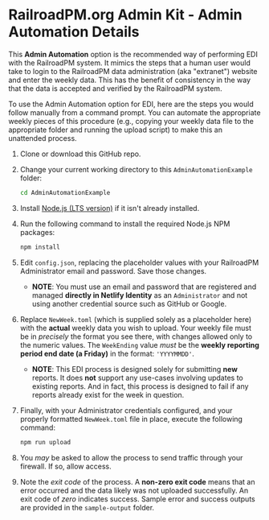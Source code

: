 # RailroadPM.org Admin Kit - Admin Automation Details

This **Admin Automation** option is the recommended way of performing EDI with the RailroadPM system. It mimics the steps that a human user would take to login to the RailroadPM data administration (aka "extranet") website and enter the weekly data. This has the benefit of consistency in the way that the data is accepted and verified by the RailroadPM system.

To use the Admin Automation option for EDI, here are the steps you would follow manually from a command prompt. You can automate the appropriate weekly pieces of this procedure (e.g., copying your weekly data file to the appropriate folder and running the upload script) to make this an unattended process.

1.  Clone or download this GitHub repo.

1.  Change your current working directory to this `AdminAutomationExample` folder:

    ```bash
    cd AdminAutomationExample
    ```

1.  Install [Node.js (LTS version)](https://nodejs.org/en/download/) if it isn't already installed.

1.  Run the following command to install the required Node.js NPM packages:

    ```bash
    npm install
    ```

1.  Edit `config.json`, replacing the placeholder values with your RailroadPM Administrator email and password. Save those changes.

    - **NOTE**: You must use an email and password that are registered and managed **directly in Netlify Identity** as an `Administrator` and not using another credential source such as GitHub or Google.

1.  Replace `NewWeek.toml` (which is supplied solely as a placeholder here) with the **actual** weekly data you wish to upload. Your weekly file must be in _precisely_ the format you see there, with changes allowed only to the numeric values. The `WeekEnding` value _must_ be the **weekly reporting period end date (a Friday)** in the format: `'YYYYMMDD'`.

    - **NOTE**: This EDI process is designed solely for submitting **new** reports. It does **not** support any use-cases involving updates to existing reports. And in fact, this process is designed to fail if any reports already exist for the week in question.

1.  Finally, with your Administrator credentials configured, and your properly formatted `NewWeek.toml` file in place, execute the following command:

    ```bash
    npm run upload
    ```

1.  You _may_ be asked to allow the process to send traffic through your firewall. If so, allow access.

1.  Note the _exit code_ of the process. A **non-zero exit code** means that an error occurred and the data likely was not uploaded successfully. An exit code of _zero_ indicates success. Sample error and success outputs are provided in the `sample-output` folder.
